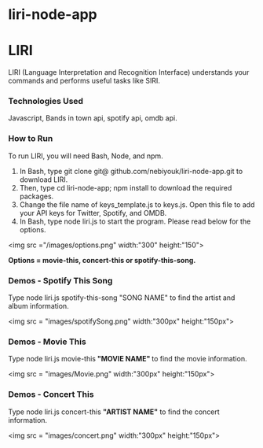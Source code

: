 # liri-node-app
<h1>LIRI</h1>
<p>LIRI (Language Interpretation and Recognition Interface) understands your commands and performs useful tasks like SIRI.</p>
<h3>Technologies Used</h3>
Javascript, Bands in town api, spotify api, omdb api.
<h3>How to Run</h3>
To run LIRI, you will need Bash, Node, and npm.
<ol>
<li>In Bash, type git clone git@ github.com/nebiyouk/liri-node-app.git to download LIRI.</li>
<li>Then, type cd liri-node-app; npm install to download the required packages.</li>
<li>Change the file name of keys_template.js to keys.js. Open this file to add your API keys for Twitter, Spotify, and OMDB.</li>
<li>In Bash, type node liri.js to start the program. Please read below for the options.</li>
</ol>

<img src ="/images/options.png" width:"300" height:"150">

<strong>Options = movie-this, concert-this or spotify-this-song.</strong>
<h3>Demos - Spotify This Song</h3>
Type node liri.js spotify-this-song "SONG NAME" to find the artist and album information.

<img src = "images/spotifySong.png" width:"300px" height:"150px">

<h3>Demos - Movie This</h3>
Type node liri.js movie-this<strong> "MOVIE NAME" </strong> to find the movie information.

<img src = "images/Movie.png" width:"300px" height:"150px">

<h3>Demos - Concert This</h3>
Type node liri.js concert-this <strong>"ARTIST NAME"</strong> to find the concert information.

<img src = "images/concert.png" width:"300px" height:"150px">










